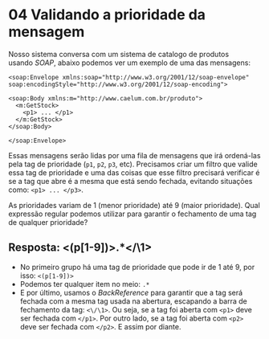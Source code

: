 # 04 Validando a prioridade da mensagem

Nosso sistema conversa com um sistema de catalogo de produtos usando *SOAP*, abaixo podemos ver um exemplo de uma das mensagens:

```
<soap:Envelope xmlns:soap="http://www.w3.org/2001/12/soap-envelope"                soap:encodingStyle="http://www.w3.org/2001/12/soap-encoding">

<soap:Body xmlns:m="http://www.caelum.com.br/produto">
  <m:GetStock>
    <p1> ... </p1>
  </m:GetStock>
</soap:Body>

</soap:Envelope>
```

Essas mensagens serão lidas por uma fila de mensagens que irá ordená-las pela tag de prioridade (`p1`, `p2`, `p3`, etc). Precisamos criar um filtro que valide essa tag de prioridade e uma das coisas que esse filtro precisará verificar é se a tag que abre é a mesma que está sendo fechada, evitando situações como: `<p1> ... </p3>`.

As prioridades variam de 1 (menor prioridade) até 9 (maior prioridade). Qual expressão regular podemos utilizar para garantir o fechamento de uma tag de qualquer prioridade?



## Resposta: <(p[1-9])>.*<\/\1>

- No primeiro grupo há uma tag de prioridade que pode ir de 1 até 9, por isso: `<(p[1-9])>`
- Podemos ter qualquer item no meio: `.*`
- E por último, usamos o *BackReference* para garantir que a tag será fechada com a mesma tag usada na abertura, escapando a barra de fechamento da tag: `<\/\1>`. Ou seja, se a tag foi aberta com `<p1>` deve ser fechada com `</p1>`. Por outro lado, se a tag foi aberta com `<p2>` deve ser fechada com `</p2>`. E assim por diante.
